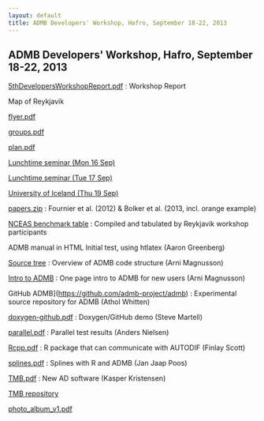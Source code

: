 ```yaml
---
layout: default
title: ADMB Developers' Workshop, Hafro, September 18-22, 2013
---
```


ADMB Developers' Workshop, Hafro, September 18-22, 2013
-------------------------------------------------------

[5thDevelopersWorkshopReport.pdf](5thDevelopersWorkshopReport.pdf)
: Workshop Report

Map of Reykjavik

[flyer.pdf](flyer.pdf)

[groups.pdf](groups.pdf)

[plan.pdf](plan.pdf)

[Lunchtime seminar (Mon 16 Sep)](seminar-16.pdf)

[Lunchtime seminar (Tue 17 Sep)](seminar-17.pdf)

[University of Iceland (Thu 19 Sep)](university-19.pdf)

[papers.zip](papers.zip)
: Fournier et al. (2012) & Bolker et al. (2013, incl. orange example)

[NCEAS benchmark table](/developers/benchmarks/optimization/nceas.pdf)
: Compiled and tabulated by Reykjavik workshop participants

ADMB manual in HTML
Initial test, using htlatex (Aaron Greenberg)

[Source tree](/developers/source-tree)
: Overview of ADMB code structure (Arni Magnusson)

[Intro to ADMB](/docs/intro/brief)
: One page intro to ADMB for new users (Arni Magnusson)

GitHub ADMB](https://github.com/admb-project/admb)
: Experimental source repository for ADMB (Athol Whitten)

[doxygen-github.pdf](doxygen-github.pdf)
: Doxygen/GitHub demo (Steve Martell)

[parallel.pdf](parallel.pdf)
: Parallel test results (Anders Nielsen)

[Rcpp.pdf](Rcpp.pdf)
: R package that can communicate with AUTODIF (Finlay Scott)

[splines.pdf](splines.pdf)
: Splines with R and ADMB (Jan Jaap Poos)

[TMB.pdf](TMB.pdf)
: New AD software (Kasper Kristensen)

[TMB repository](https://github.com/kaskr/adcomp)

[photo_album_v1.pdf](photo_album_v1.pdf)
